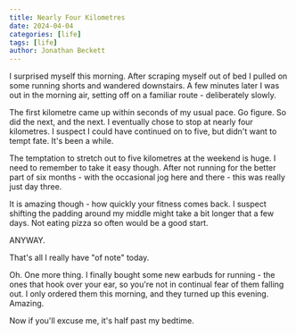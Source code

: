```yaml
---
title: Nearly Four Kilometres
date: 2024-04-04
categories: [life]
tags: [life]
author: Jonathan Beckett
---
```


I surprised myself this morning. After scraping myself out of bed I pulled on some running shorts and wandered downstairs. A few minutes later I was out in the morning air, setting off on a familiar route - deliberately slowly.

The first kilometre came up within seconds of my usual pace. Go figure. So did the next, and the next. I eventually chose to stop at nearly four kilometres. I suspect I could have continued on to five, but didn't want to tempt fate. It's been a while.

The temptation to stretch out to five kilometres at the weekend is huge. I need to remember to take it easy though. After not running for the better part of six months - with the occasional jog here and there - this was really just day three.

It is amazing though - how quickly your fitness comes back. I suspect shifting the padding around my middle might take a bit longer that a few days. Not eating pizza so often would be a good start.

ANYWAY.

That's all I really have "of note" today.

Oh. One more thing. I finally bought some new earbuds for running - the ones that hook over your ear, so you're not in continual fear of them falling out. I only ordered them this morning, and they turned up this evening. Amazing.

Now if you'll excuse me, it's half past my bedtime.